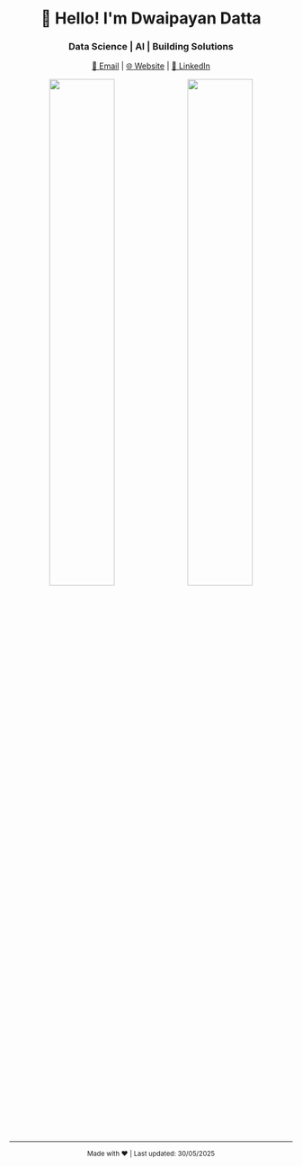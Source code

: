 <div align="center">

<h1>👋 Hello! I'm Dwaipayan Datta</h1>

<h3>Data Science&nbsp;|&nbsp;AI&nbsp;|&nbsp;Building Solutions</h3>

<div align="center">
  
<a href="mailto:dwaidatta@gmail.com">📧 Email</a>&nbsp;|&nbsp;<a href="https://dwaidatta.notion.site/dwaidatta-Dwaipayan-Datta-120663ae8a9380c3b054faebf908dbcf">🌐 Website</a>&nbsp;|&nbsp;<a href="https://www.linkedin.com/in/dwaidatta">🔗 LinkedIn</a>

</div>

</div>

<div align="center">

<img src="https://github-readme-stats.vercel.app/api?username=dwaidatta&show_icons=true&hide_border=true&theme=default" width="48%" />
<img src="https://github-readme-streak-stats.herokuapp.com/?user=dwaidatta&theme=default" width="48%" />

</div>

---

<p align="center">
  <sub>Made with ❤️ | Last updated: 30/05/2025 <!-- date --></sub>
</p>
